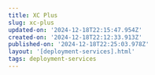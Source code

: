 ```yaml
---
title: XC Plus
slug: xc-plus
updated-on: '2024-12-18T22:15:47.954Z'
created-on: '2024-12-18T22:12:33.913Z'
published-on: '2024-12-18T22:25:03.978Z'
layout: '[deployment-services].html'
tags: deployment-services
---
```



